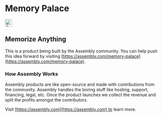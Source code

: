 # Memory Palace

<a href="https://assembly.com/memory-palace/bounties?utm_campaign=assemblage&utm_source=memory-palace&utm_medium=repo_badge"><img src="https://asm-badger.herokuapp.com/memory-palace/badges/tasks.svg" height="24px" alt="Open Tasks" /></a>

## Memorize Anything

This is a product being built by the Assembly community. You can help push this idea forward by visiting [https://assembly.com/memory-palace](https://assembly.com/memory-palace).

### How Assembly Works

Assembly products are like open-source and made with contributions from the community. Assembly handles the boring stuff like hosting, support, financing, legal, etc. Once the product launches we collect the revenue and split the profits amongst the contributors.

Visit [https://assembly.com](https://assembly.com) to learn more.
